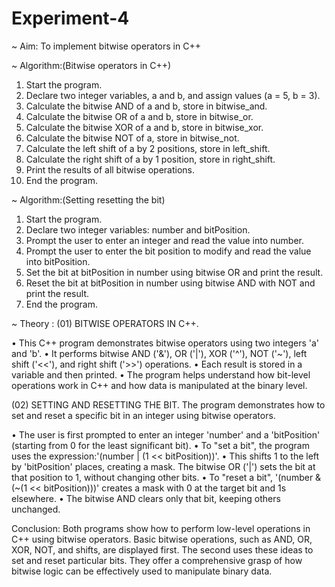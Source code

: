 # Experiment-4

~ Aim: To implement bitwise operators in C++

~ Algorithm:(Bitwise operators in C++)

1. Start the program.
2. Declare two integer variables, a and b, and assign values (a = 5, b = 3).
3. Calculate the bitwise AND of a and b, store in bitwise_and.
4. Calculate the bitwise OR of a and b, store in bitwise_or.
5. Calculate the bitwise XOR of a and b, store in bitwise_xor.
6. Calculate the bitwise NOT of a, store in bitwise_not.
7. Calculate the left shift of a by 2 positions, store in left_shift.
8. Calculate the right shift of a by 1 position, store in right_shift.
9. Print the results of all bitwise operations.
10. End the program.
    
~ Algorithm:(Setting resetting the bit)

1. Start the program.
2. Declare two integer variables: number and bitPosition.
3. Prompt the user to enter an integer and read the value into number.
4. Prompt the user to enter the bit position to modify and read the value into bitPosition.
5. Set the bit at bitPosition in number using bitwise OR and print the result.
6. Reset the bit at bitPosition in number using bitwise AND with NOT and print the result.
7. End the program.

~ Theory : (01) BITWISE OPERATORS IN C++.

• This C++ program demonstrates bitwise operators using two integers 'a' and 'b'.
• It performs bitwise AND ('&'), OR ('|'), XOR ('^'), NOT ('~'), left shift ('<<'), and right shift ('>>') operations.
• Each result is stored in a variable and then printed.
• The program helps understand how bit-level operations work in C++ and how data is manipulated at the binary level.

(02) SETTING AND RESETTING THE BIT. The program demonstrates how to set and reset a specific bit in an integer using bitwise operators.

• The user is first prompted to enter an integer 'number' and a 'bitPosition' (starting from 0 for the least significant bit).
• To "set a bit", the program uses the expression:'(number | (1 << bitPosition))'.
• This shifts 1 to the left by 'bitPosition' places, creating a mask. The bitwise OR ('|') sets the bit at that position to 1, without changing other bits.
• To "reset a bit", '(number & (~(1 << bitPosition)))' creates a mask with 0 at the target bit and 1s elsewhere.
• The bitwise AND clears only that bit, keeping others unchanged.

Conclusion: Both programs show how to perform low-level operations in C++ using bitwise operators. Basic bitwise operations, such as AND, OR, XOR, NOT, and shifts, are displayed first. The second uses these ideas to set and reset particular bits. They offer a comprehensive grasp of how bitwise logic can be effectively used to manipulate binary data.

